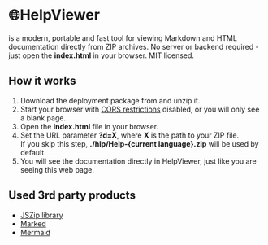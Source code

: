 # &#127760;HelpViewer

is a modern, portable and fast tool for viewing Markdown and HTML documentation directly from ZIP archives. No server or backend required - just open the **index.html** in your browser. MIT licensed.

## How it works

1. Download the deployment package from <span id="linkhereI"></span> and unzip it.
2. Start your browser with [CORS restrictions][bypassCORS] disabled, or you will only see a blank page.
3. Open the **index.html** file in your browser.
4. Set the URL parameter **?d=X**, where **X** is the path to your ZIP file.  
   If you skip this step, **./hlp/Help-{current language}.zip** will be used by default.
5. You will see the documentation directly in HelpViewer, just like you are seeing this web page. 

<script>
  async function insertDownloadLink() {
    const fname = 'package.zip';
    const path = await getLatestReleaseBundleUri(null, fname);
    const parentO = document.getElementById('linkhereI');
    parentO.innerHTML = `<a href="${path}" alt="${fname}" title= "${path}">${fname}</a>`;
  }

  insertDownloadLink();
</script>

## Used 3rd party products

- [JSZip library][JSZIP]
- [Marked][Marked]
- [Mermaid][Mermaid]

[JSZIP]: http://jszip.org/ "JSZip JavaScript library - ZIP files manipulation"
[Marked]: https://marked.js.org/ "Marked JavaScript library - md files to HTML renderer"
[Mermaid]: https://mermaid.js.org/ "Mermaid library - renderer for diagrams defined by specific textual definitions"
[bypassCORS]: corsPolicy.md "Browser possibly blocking local file access (file://) due to CORS policy restrictions"